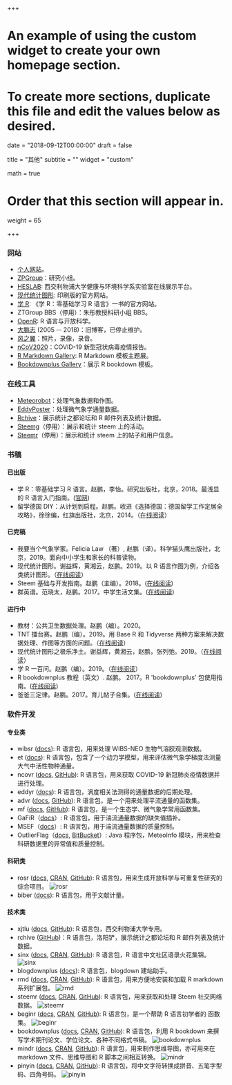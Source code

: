 +++
# An example of using the custom widget to create your own homepage section.
# To create more sections, duplicate this file and edit the values below as desired.

date = "2018-09-12T00:00:00"
draft = false

title = "其他"
subtitle = ""
widget = "custom"

math = true

# Order that this section will appear in.
weight = 65

+++

### 网站

- [个人网站](https://pzhao.org)。
- [ZPGroup](https://zpgroup.pzhao.org)：研究小组。
- [HESLAB](https://pzhaonet.github.io/hes/): 西交利物浦大学健康与环境科学系实验室在线展示平台。
- [现代统计图形](https://msg2020.pzhao.org/): 印刷版的官方网站。
- [学 R](https://xuer.pzhao.org/): 《学 R：零基础学习 R 语言》一书的官方网站。
- ZTGroup BBS（停用）：朱彤教授科研小组 BBS。
- [OpenR](https://openr.pzhao.org/): R 语言与开放科学。
- [大鹏志](http://dapengde.com) (2005 -- 2018)：旧博客，已停止维护。
- [风之翼](https://gallery.pzhao.org)：照片，录像，录音。
- [nCoV2020](https://ncov2020.org)：COVID-19 新型冠状病毒疫情报告。
- [R Markdown Gallery](https://rmd.pzhao.org/): R Markdown 模板主题展。
- [Bookdownplus Gallery](https://bookdownplus.pzhao.org/)：展示 R bookdown 模板。

### 在线工具

- [Meteorobot](https://sciwis.shinyapps.io/meteorobot/)：处理气象数据和作图。
- [EddyPoster](https://sciwis.shinyapps.io/eddyposter/)：处理微气象学通量数据。 
- [Rchive](https://sciwis.shinyapps.io/rchive/)：展示统计之都论坛和 R 邮件列表及统计数据。
- [Steemg](http://ec2-35-157-142-69.eu-central-1.compute.amazonaws.com:3838/myapp/)（停用）：展示和统计 steem 上的活动。
- [Steemr](https://pzhao.shinyapps.io/steemr/)（停用）：展示和统计 steem 上的帖子和用户信息。

### 书稿

#### 已出版
- 学 R：零基础学习 R 语言。赵鹏，李怡。研究出版社，北京，2018。最浅显的 R 语言入门指南。([官网](https://xuer.pzhao.org/))
- 留学德国 DIY：从计划到启程。赵鹏。收进《选择德国：德国留学工作定居全攻略》，徐徐编，红旗出版社，北京，2014。（[在线阅读](https://weread.qq.com/web/reader/aea327205df1c2aea6eed14ka87322c014a87ff679a21ea)）

#### 已完稿
- 我要当个气象学家。Felicia Law （著）, 赵鹏（译）。科学猫头鹰出版社，北京，2019。面向中小学生和家长的科普读物。
- 现代统计图形。谢益辉，黄湘云，赵鹏。2019。以 R 语言作图为例，介绍各类统计图形。（[在线阅读](https://msg-book.netlify.com/)）
- Steem 基础与开发指南。赵鹏（主编）。2018。([在线阅读](https://bookdown.org/baydap/steemh))
- 群英谱。范晓太，赵鹏。2017。中学生活文集。([在线阅读](https://bookdown.org/baydap/qyp/))

#### 进行中
- 教材：公共卫生数据处理。赵鹏（编）。2020。
- TNT 擂台赛。赵鹏（编）。2019。用 Base R 和 Tidyverse 两种方案来解决数据处理、作图等方面的问题。（[在线阅读](https://pzhaonet.github.io/btcookbook/)）
- 现代统计图形之极乐净土。谢益辉，黄湘云，赵鹏，张列弛。2019。（[在线阅读](https://pzhaonet.github.io/msgtv/)）
- 学 R 一百问。赵鹏（编）。2019。（[在线阅读](https://pzhao.org/book/r100q/)）
- R bookdownplus 教程（英文）. 赵鹏。 2017。R 'bookdownplus' 包使用指南。([在线阅读](https://bookdown.org/baydap/bookdownplus/))
- 爸爸三定律。赵鹏。2017。育儿帖子合集。([在线阅读](https://bookdown.org/baydap/papasdiary/))

### 软件开发

#### 专业类
- wibsr ([docs](https://pzhao.org/pkg/wibsr)): R 语言包，用来处理 WIBS-NEO 生物气溶胶观测数据。
- et ([docs](https://pzhao.org/pkg/et)): R 语言包，包含了一个动力学模型，用来评估微气象学梯度法测量大气中活性物种通量。
- ncovr ([docs](https://pzhao.org/pkg/ncovr), [GitHub](https://github.com/pzhaonet/ncovr)): R 语言包，用来获取 COVID-19 新冠肺炎疫情数据并进行处理。
- eddyr ([docs](https://pzhao.org/pkg/eddyr)): R 语言包，涡度相关法测得的通量数据的后期处理。
- advr ([docs](https://pzhao.org/pkg/advr), [GitHub](https://github.com/pzhaonet/advr)): R 语言包，是一个用来处理平流通量的函数集。
- mf ([docs](https://pzhao.org/pkg/mf), [GitHub](https://github.com/pzhaonet/mf)): R 语言包，是一个生态学、微气象学常用函数集。
- GaFiR（[docs](https://www.bayceer.uni-bayreuth.de/mm/de/software/software/software_dl.php?id_obj=124194)）: R 语言包，用于湍流通量数据的缺失值插补。
- MSEF（[docs](https://epub.uni-bayreuth.de/1759/)）: R 语言包，用于湍流通量数据的质量控制。
- OutlierFlag（[docs](http://meteothink.org/products/outlierflag.html), [BitBucket](https://bitbucket.org/yaqiang/outlierflag)）: Java 程序包，MeteoInfo 模块，用来检查科研数据里的异常值和质量控制。

#### 科研类
- rosr ([docs](https://pzhao.org/pkg/rosr), [CRAN](https://CRAN.R-project.org/package=rosr), [GitHub](https://github.com/pzhaonet/rosr)): R 语言包，用来生成开放科学与可重复性研究的综合项目。
![rosr](http://cranlogs.r-pkg.org/badges/grand-total/rosr)
- biber ([docs](https://pzhao.org/pkg/biber)): R 语言包，用于文献计量。

#### 技术类
- xjtlu ([docs](https://pzhao.org/pkg/xjtlu), [GitHub](https://github.com/pzhaonet/xjtlu)): R 语言包，西交利物浦大学专用。
- rchive ([GitHub](https://github.com/pzhaonet/rchive))：R 语言包，洛阳铲，展示统计之都论坛和 R 邮件列表及统计数据。
- sinx ([docs](https://pzhao.org/pkg/sinx), [CRAN](https://CRAN.R-project.org/package=sinx), [GitHub](https://github.com/pzhaonet/sinx)): R 语言包，R 语言中文社区语录火花集锦。
![sinx](http://cranlogs.r-pkg.org/badges/grand-total/sinx)
- blogdownplus ([docs](https://pzhao.org/pkg/blogdownplus)): R 语言包，blogdown 建站助手。
- rmd ([docs](https://pzhao.org/pkg/rmd), [CRAN](https://CRAN.R-project.org/package=rmd), [GitHub](https://github.com/pzhaonet/rmd)): R 语言包，用来方便地安装和加载 R markdown 系列扩展包。
![rmd](http://cranlogs.r-pkg.org/badges/grand-total/rmd)
- steemr ([docs](https://pzhao.org/pkg/steemr), [CRAN](https://CRAN.R-project.org/package=steemr), [GitHub](https://github.com/pzhaonet/steemr)): R 语言包，用来获取和处理 Steem 社交网络数据。
![steemr](https://cranlogs.r-pkg.org/badges/grand-total/steemr)
- beginr ([docs](https://pzhao.org/pkg/beginr), [CRAN](https://CRAN.R-project.org/package=beginr), [GitHub](https://github.com/pzhaonet/beginr)): R 语言包，是一个帮助 R 语言初学者的 函数集。
![beginr](http://cranlogs.r-pkg.org/badges/grand-total/beginr)
- bookdownplus ([docs](https://pzhao.org/pkg/bookdownplus), [CRAN](https://CRAN.R-project.org/package=bookdownplus), [GitHub](https://github.com/pzhaonet/bookdownplus)): R 语言包，利用 R bookdown 来撰写学术期刊论文、学位论文、各种不同格式书稿。 
![bookdownplus](http://cranlogs.r-pkg.org/badges/grand-total/bookdownplus)
- mindr ([docs](https://pzhao.org/pkg/mindr), [CRAN](https://CRAN.R-project.org/package=mindr), [GitHub](https://github.com/pzhaonet/mindr)): R 语言包，用来制作思维导图，亦可用来在 markdown 文件、思维导图和 R 脚本之间相互转换。
![mindr](http://cranlogs.r-pkg.org/badges/grand-total/mindr)
- pinyin ([docs](https://pzhao.org/pkg/pinyin), [CRAN](https://CRAN.R-project.org/package=pinyin), [GitHub](https://github.com/pzhaonet/pinyin)): R 语言包，将中文字符转换成拼音、五笔字型码、四角号码。
![pinyin](http://cranlogs.r-pkg.org/badges/grand-total/pinyin)
